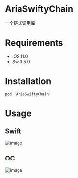 # AriaSwiftyChain
一个链式调用库
# Requirements
- iOS 11.0
- Swift 5.0
# Installation
```pod 'AriaSwiftyChain'```
# Usage
## Swift
![image](https://raw.githubusercontent.com/moxcomic/AriaSwiftyChain/master/ScreenShot/Swift.png)
## OC
![image](https://raw.githubusercontent.com/moxcomic/AriaSwiftyChain/master/ScreenShot/OBJC.png)